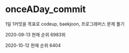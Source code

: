 # onceADay_commit
1일 1커밋을 목표로 codeup, baekjoon, 프로그래머스 문제 풀기

2020-09-13 현재 순위 6983위

2020-10-12 현재 순위 6404
